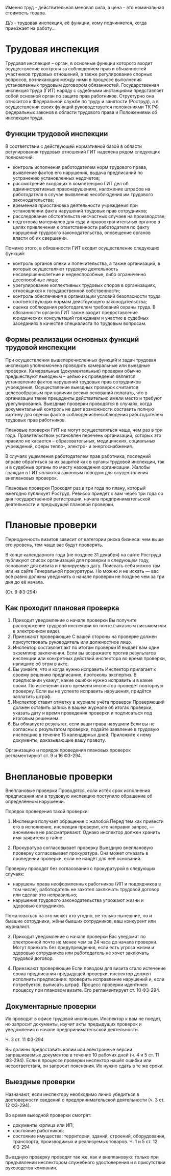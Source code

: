 Именно труд - действительная меновая сила, а цена - это номинальная стоимость товара.

Д/з - трудовая инспекция, её функции, кому подчиняется, когда приезжает на работу...

# Трудовая инспекция

Трудовая инспекция – орган, в основные функции которого входит осуществление контроля за соблюдением прав и обязанностей участников трудовых отношений, а также регулирование спорных вопросов, возникающих между ними в процессе выполнения установленных трудовым договором обязанностей. Государственная инспекция труда (ГИТ) наряду с судебными инстанциями представляет собой основной орган по защите прав работников. Структурно она относится к Федеральной службе по труду и занятости (Роструд), а в осуществлении своих функций руководствуется положениями ТК РФ, федеральных законов в области трудового права и Положениями об инспекции труда.

## Функции трудовой инспекции

В соответствии с действующей нормативной базой в области регулирования трудовых отношений ГИТ наделена рядом следующих полномочий:
- контроль исполнения работодателем норм трудового права, выявление фактов его нарушения, выдача предписаний по устранению установленных недочетов;
- рассмотрение входящих в компетенцию ГИТ дел об административных правонарушениях, наложение штрафов на работодателя в случае выявления несоблюдения им трудового законодательства;
- временная приостановка деятельности учреждения при установлении факта нарушений трудовых прав сотрудников;
- расследование обстоятельств несчастных случаев на производстве;
- подготовка материалов для суда и правоохранительных органов в целях привлечения к ответственности работодателя по факту нарушений трудового законодательства, оповещение органов власти об их свершении.

Помимо этого, в обязанности ГИТ входит осуществление следующих функций:
- контроль органов опеки и попечительства, а также организаций, в которых осуществляют трудовую деятельность несовершеннолетние и недееспособные, либо ограниченно дееспособные лица;
- урегулирование коллективных трудовых споров в организациях, относящихся к государственной собственности;
- контроль обеспечения в организации условий безопасности труда, соответствующих нормам действующего законодательства;
- оценка соблюдения работодателем требований охраны труда.
В обязанности органов ГИТ также входит предоставление юридических консультаций гражданам и участие в судебных заседаниях в качестве специалиста по трудовым вопросам.

## Формы реализации основных функций трудовой инспекции

При осуществлении вышеперечисленных функций и задач трудовая инспекция уполномочена проводить камеральные или выездные проверки. Камеральные (документальные) проверки обычно предшествуют выездным – целью их проведения является установление фактов нарушений трудовых прав сотрудников учреждения. Осуществление выездных проверок считается целесообразным при наличии веских оснований полагать, что в организации такие прецеденты действительно имели место и требуют урегулирования. Выездные проверки проводятся в случаях, когда документальный контроль не дает возможности составить полную картину для оценки фактов соблюдения/несоблюдения работодателем трудовых прав работников.

Плановые проверки ГИТ не могут осуществляться чаще, чем раз в три года. Правительством установлен перечень организаций, которых это правило не касается – образовательных, медицинских, социальных учреждений, сферы тепло-, электро- и энергоснабжения.

В случаях ущемления работодателем прав работника, последний вправе обратиться за их защитой как в органы трудовой инспекции, так и в судебные органы по месту нахождения организации. Жалобы граждан в ГИТ являются законным поводом для осуществления внеплановых проверок.

Плановые проверки
Проходят раз в три года по плану, который ежегодно публикует Роструд. Ревизор приедет к вам через три года со дня государственной регистрации, начала предпринимательской деятельности и предыдущей плановой проверки.

# Плановые проверки

Периодичность визитов зависит от категории риска бизнеса: чем выше его уровень, тем чаще вас будут проверять.

В конце календарного года (не позднее 31 декабря) на сайте Роструда публикуют список организаций для проверки в следующем году, основание для визита и планируемую дату. Поискать себя можно там или на сайте Генеральной прокуратуры. Но можно и не искать — вас всё равно должны уведомить о начале проверки не позднее чем за три дня до её начала.

(Ст. 9 ФЗ-294)

## Как проходит плановая проверка
1. Приходит уведомление о начале проверки
Вы получите распоряжение трудовой инспекции по почте (заказным письмом или в электронном виде).
2. Приезжают проверяющие
С вашей стороны на проверке должен присутствовать руководитель или должностное лицо.
3. Инспектор составляет акт по итогам проверки
И выдаёт вам один экземпляр заключения. Если вы возражаете против результатов инспекции или конкретных действий инспектора во время проверки, напишите об этом в акте.
4. Вы узнаёте, что и когда нужно исправить
Инспектор прилагает к своему решению предписание, протоколы экспертиз. В предписании укажут, какие ошибки нужно исправить и в какие сроки. По истечении этого времени инспектор проведёт повторную проверку. Если вы не успеете исправить нарушения, придётся заплатить штраф.
5. Инспектор ставит отметку в журнале учёта проверок
Проверяющий должен оставить запись в вашем журнале об итогах проверки, указать дату и время проведения проверки и подписаться под итоговым решением.
6. Вы обжалуете результат, если ваши права нарушили
Если вы не согласны с результатом проверки, подайте заявление в трудовую инспекцию в течение 15 календарных дней. Приложите к нему документы, доказывающие вашу правоту.

Организацию и порядок проведения плановых проверок регламентируют ст. 9 и 16 ФЗ-294.

# Внеплановые проверки

Внеплановые проверки
Проводятся, если истёк срок исполнения предписания или в трудовую инспекцию поступило обращение об определённом нарушении.

Порядок проведения такой проверки:

1. Инспекция получает обращение с жалобой
Перед тем как привести его в исполнение, инспекция проверит, кто направил запрос, — анонимные не рассматривают. Однако инспектор должен хранить имя заявителя в тайне.

2. Прокуратура согласовывает проверку
Выездную внеплановую проверку согласовывает прокуратура. Она может отказать в проведении проверки, если не найдёт для неё оснований.

Проверку проводят без согласования с прокуратурой в следующих случаях:

- нарушены права неоформленных работников (ИП и подрядчиков в том числе), работодатель не захотел заключать трудовой договор или сделал это неправильно;
- нарушения трудового законодательства угрожают жизни и здоровью сотрудников.

Пожаловаться на это может кто угодно, не только нынешние, но и бывшие сотрудники, жёны бывших сотрудников, ваш конкурент или журналист.

3. Приходит уведомление о начале проверки
Вас уведомят по электронной почте не менее чем за 24 часа до начала проверки. Могут приехать без предупреждения, если есть угроза жизни и здоровью сотрудников или работодатель не хочет заключать трудовой договор.

4. Приезжают проверяющие
Если поводом для визита стало истечение срока предписания предыдущей проверки, инспектор должен исполнить предписание: проверить исправление нарушений и, если потребуется, выписать штраф. Процесс проверки идентичен процессу при плановом визите. Его регламентирует ст. 10 ФЗ-294.

## Документарные проверки

Их проводят в офисе трудовой инспекции. Инспектор к вам не поедет, но запросит документы, изучит акты предыдущих проверок и уведомления о начале предпринимательской деятельности.

Ч. 3 ст. 11 ФЗ-294

Вы должны предоставить копии или электронные версии запрашиваемых документов в течение 10 рабочих дней (ч. 4 и 5 ст. 11 ФЗ-294). Если в процессе проверки инспектор нашёл ошибки или несоответствия, он запросит пояснения. Их нужно сдать в те же сроки.

## Выездные проверки

Назначают, если инспектору необходимо лично убедиться в достоверности сведений о предпринимательской деятельности (ч. 3 ст. 12 ФЗ-294).

Во время выездной проверки смотрят:

- документы юрлица или ИП;
- состояние работников;
- состояние имущества: территории, зданий, строений, оборудования, транспорта, производимых и реализуемых товаров.
Ч. 1 и 5 ст. 12 ФЗ-294

Выездную проверку проводят так же, как и внеплановую: только при предъявлении инспектором служебного удостоверения и в присутствии руководства компании.
